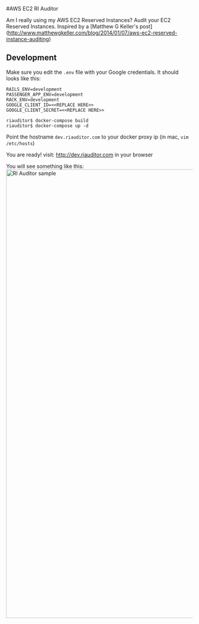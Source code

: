 #AWS EC2 RI Auditor

Am I really using my AWS EC2 Reserved Instances? Audit your EC2 Reserved Instances. 
Inspired by a [Matthew G Keller's post] (http://www.matthewgkeller.com/blog/2014/01/07/aws-ec2-reserved-instance-auditing)

## Development

Make sure you edit the `.env` file with your Google credentials. It should looks like this:
```
RAILS_ENV=development
PASSENGER_APP_ENV=development
RACK_ENV=development
GOOGLE_CLIENT_ID=<<REPLACE HERE>>
GOOGLE_CLIENT_SECRET=<<REPLACE HERE>>
```

```
riauditor$ docker-compose build
riauditor$ docker-compose up -d
```

Point the hostname ```dev.riauditor.com``` to your docker proxy ip (in mac, ```vim /etc/hosts```)

You are ready! visit: http://dev.riauditor.com in your browser

You will see something like this:
<img width="1207" alt="RI Auditor sample" src="https://cloud.githubusercontent.com/assets/365101/9720979/5dbe4c96-556a-11e5-9889-d0ed944d7b6f.png">